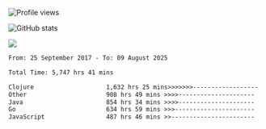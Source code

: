 ![Profile views](https://komarev.com/ghpvc/?username=liuchong)

![GitHub stats](https://github-readme-stats.vercel.app/api?username=liuchong&show_icons=true)

<img src="https://cr-skills-chart-widget.azurewebsites.net/api/api?username=liuchong&skills=Java,JavaScript,Python,Go,Rust,Zig&show-other-skills=true"/>

<!--START_SECTION:waka-->

```txt
From: 25 September 2017 - To: 09 August 2025

Total Time: 5,747 hrs 41 mins

Clojure                    1,632 hrs 25 mins>>>>>>>------------------   28.40 %
Other                      908 hrs 49 mins >>>>---------------------   15.81 %
Java                       854 hrs 34 mins >>>>---------------------   14.87 %
Go                         634 hrs 59 mins >>>----------------------   11.05 %
JavaScript                 487 hrs 46 mins >>-----------------------   08.49 %
```

<!--END_SECTION:waka-->
